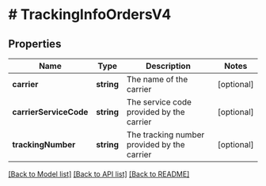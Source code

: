 # # TrackingInfoOrdersV4

## Properties

Name | Type | Description | Notes
------------ | ------------- | ------------- | -------------
**carrier** | **string** | The name of the carrier | [optional]
**carrierServiceCode** | **string** | The service code provided by the carrier | [optional]
**trackingNumber** | **string** | The tracking number provided by the carrier | [optional]

[[Back to Model list]](../../README.md#models) [[Back to API list]](../../README.md#endpoints) [[Back to README]](../../README.md)
